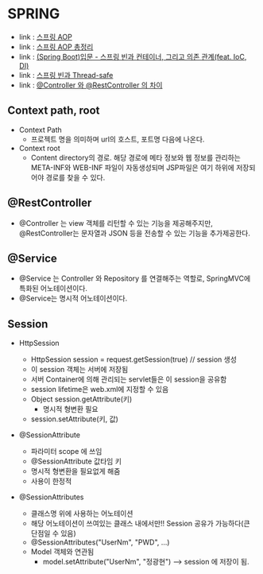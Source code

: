 # SPRING
- link : [스프링 AOP](https://sg-choi.tistory.com/290)
- link : [스프링 AOP 총정리](https://engkimbs.tistory.com/746)
- link : [(Spring Boot)입문 - 스프링 빈과 컨테이너, 그리고 의존 관계(feat. IoC, DI)](https://bnzn2426.tistory.com/124)
- link : [스프링 빈과 Thread-safe](https://ehdvudee.tistory.com/18)
- link : [@Controller 와 @RestController 의 차이](https://dncjf64.tistory.com/288)

## Context path, root
- Context Path
    - 프로젝트 명을 의미하며 url의 호스트, 포트명 다음에 나온다.
- Context root
    - Content directory의 경로. 해당 경로에 메타 정보와 웹 정보를 관리하는 META-INF와 WEB-INF 파일이 자동생성되며 JSP파일은 여기 하위에 저장되어야 경로를 찾을 수 있다.


## @RestController
- @Controller 는 view 객체를 리턴할 수 있는 기능을 제공해주지만, @RestController는 문자열과 JSON 등을 전송할 수 있는 기능을 추가제공한다.

## @Service
- @Service 는 Controller 와 Repository 를 연결해주는 역할로, SpringMVC에 특화된 어노테이션이다.
- @Service는 명시적 어노테이션이다.

## Session
    
- HttpSession
    - HttpSession session = request.getSession(true) // session 생성
    - 이 session 객체는 서버에 저장됨
    - 서버 Container에 의해 관리되는 servlet들은 이 session을 공유함
    - session lifetime은 web.xml에 지정할 수 있음
    - Object session.getAttribute(키)
        - 명시적 형변환 필요
    - session.setAttribute(키, 값)


- @SessionAttribute
    - 파라미터 scope 에 쓰임
    - @SessionAttribute 값타임 키
    - 명시적 형변환을 필요없게 해줌
    - 사용이 한정적

- @SessionAttributes
    - 클래스명 위에 사용하는 어노테이션
    - 해당 어노테이션이 쓰여있는 클래스 내에서만!! Session 공유가 가능하다(큰 단점일 수 있음)
    - @SessionAttributes("UserNm", "PWD", ...)
    - Model 객체와 연관됨
        - model.setAttribute("UserNm", "정광현") --> session 에 저장이 됨.